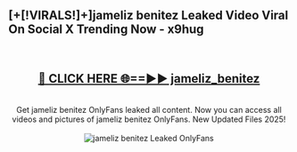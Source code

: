<h2>[+[!VIRALS!]+]jameliz benitez Leaked Video Viral On Social X Trending Now - x9hug</h2>
<br>
<div align="center">
<h2><a href="https://libra.edu.pl?jameliz_benitez" rel="nofollow">🔴 CLICK HERE 🌐==►► jameliz_benitez</a></h2>
<br>
Get jameliz benitez OnlyFans leaked all content. Now you can access all videos and pictures of jameliz benitez OnlyFans. New Updated Files 2025!
<br>
<br>
<a href="https://libra.edu.pl?jameliz_benitez" rel="nofollow" data-target="animated-image.originalLink"><img src="https://i.ibb.co.com/WyWwxjT/player-gif2.gif" alt="jameliz benitez Leaked OnlyFans" style="max-width: 100%; display: inline-block;" data-target="animated-image.originalImage"></a>
</div>
<br>
